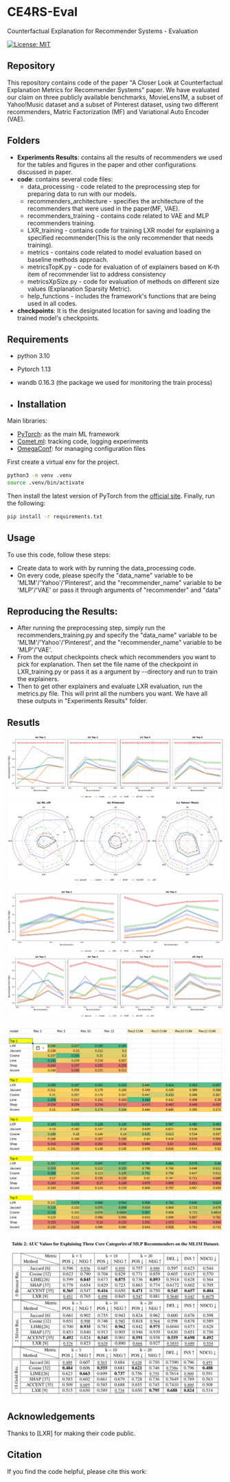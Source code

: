 # CE4RS-Eval
Counterfactual Explanation for Recommender Systems - Evaluation 

[![License: MIT](https://img.shields.io/badge/License-MIT-yellow.svg)](https://opensource.org/licenses/MIT)
## Repository

This repository contains code of the paper "A Closer Look at Counterfactual Explanation Metrics for Recommender Systems" paper. We have evaluated our claim on three publicly available benchmarks, MovieLens1M, a subset of Yahoo!Music dataset and a subset of Pinterest dataset, using two different recommenders, Matric Factorization (MF) and Variational Auto Encoder (VAE). 

## Folders

* **Experiments Results**: contains all the results of recommenders we used for the tables and figures in the paper and other configurations discussed in paper.
* **code**: contains several code files:
  - data_processing - code related to the preprocessing step for preparing data to run with our models.
  - recommenders_architecture - specifies the architecture of the recommenders that were used in the paper(MF, VAE).
  - recommenders_training - contains code related to VAE and MLP recommenders training.
  - LXR_training - contains code for training LXR model for explaining a specified recommender(This is the only recommender that needs training).
  - metrics - contains code related to model evaluation based on baseline methods approach.
  - metricsTopK.py - code for evaluation of of explainers based on K-th item of recommender list to address consistency
  - metricsXpSize.py - code for evaluation of methods on different size values (Explanation Sparsity Metric). 
  - help_functions - includes the framework's functions that are being used in all codes.
* **checkpoints**: It is the designated location for saving and loading the trained model's checkpoints.
  
## Requirements

* python 3.10
* Pytorch 1.13
* wandb 0.16.3 (the package we used for monitoring the train process)

* ## Installation
Main libraries:
* [PyTorch](https://www.pytorch.org/): as the main ML framework
* [Comet.ml](https://www.comet.ml): tracking code, logging experiments
* [OmegaConf](https://omegaconf.readthedocs.io/en/latest/): for managing configuration files

First create a virtual env for the project. 
```bash
python3 -m venv .venv
source .venv/bin/activate
```

Then install the latest version of PyTorch from the [official site](https://www.pytorch.org/). Finally, run the following:
```bash
pip install -r requirements.txt
```

## Usage

To use this code, follow these steps:
+ Create data to work with by running the data_processing code.
+ On every code, please specify the "data_name" variable to be 'ML1M'/'Yahoo'/'Pinterest', and the "recommender_name" variable to be 'MLP'/'VAE' or pass it through arguments of "recommender" and "data"

## Reproducing the Results:
+ After running the preprocessing step, simply run the recommenders_training.py and specify the "data_name" variable to be 'ML1M'/'Yahoo'/'Pinterest', and the "recommender_name" variable to be 'MLP'/'VAE'.
+ From the output checkpoints check which recommenders you want to pick for explanation. Then set the file name of the checkpoint in LXR_training.py or pass it as a argument by --directory and run to train the explainers. 
+ Then to get other explainers and evaluate LXR evaluation, run the metrics.py file. This will print all the numbers you want. We have all these outputs in "Experiments Results" folder.

## Resutls

![RecLengthFig](https://github.com/dbis-uibk/CE4RS-Eval/blob/main/Resutls/Figures/TopK.png)
![XpSizeFig](https://github.com/dbis-uibk/CE4RS-Eval/blob/main/Resutls/Figures/xpSize.png)

![TopKMFRec](https://github.com/dbis-uibk/CE4RS-Eval/blob/main/Resutls/Figures/TopkMF.png)
![TopKpinterestVAE](https://github.com/dbis-uibk/CE4RS-Eval/blob/main/Resutls/Figures/TopkVAEPinterest.png)

![TopKExcel](https://github.com/dbis-uibk/CE4RS-Eval/blob/main/Resutls/Figures/TopKinExcel.png)

![MLP_ML1M_table](https://github.com/dbis-uibk/CFX-Metric/blob/main/Experiments%20Result/img/MLP%20ML-1M.png)


## Acknowledgements
Thanks to [LXR] for making their code public.

## Citation
If you find the code helpful, please cite this work:
```

```

